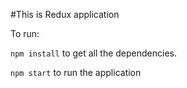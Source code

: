 #This is Redux application

To run:

`npm install` to get all the dependencies.

`npm start` to run the application
